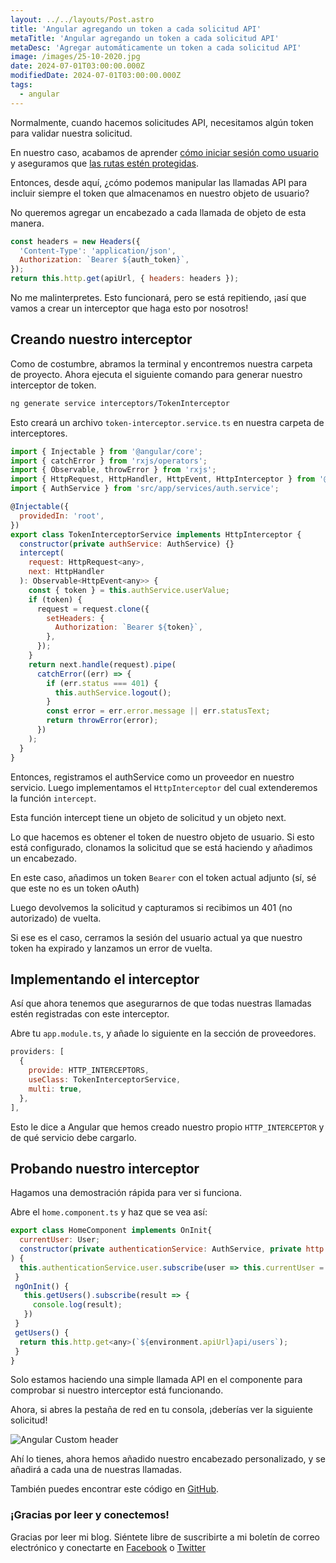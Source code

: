 ```yaml
---
layout: ../../layouts/Post.astro
title: 'Angular agregando un token a cada solicitud API'
metaTitle: 'Angular agregando un token a cada solicitud API'
metaDesc: 'Agregar automáticamente un token a cada solicitud API'
image: /images/25-10-2020.jpg
date: 2024-07-01T03:00:00.000Z
modifiedDate: 2024-07-01T03:00:00.000Z
tags:
  - angular
---
```


Normalmente, cuando hacemos solicitudes API, necesitamos algún token para validar nuestra solicitud.

En nuestro caso, acabamos de aprender [cómo iniciar sesión como usuario](https://daily-dev-tips.com/posts/angular-authenticating-users-from-an-api/) y aseguramos que [las rutas estén protegidas](https://daily-dev-tips.com/posts/protecting-routes-in-angular/).

Entonces, desde aquí, ¿cómo podemos manipular las llamadas API para incluir siempre el token que almacenamos en nuestro objeto de usuario?

No queremos agregar un encabezado a cada llamada de objeto de esta manera.

```js
const headers = new Headers({
  'Content-Type': 'application/json',
  Authorization: `Bearer ${auth_token}`,
});
return this.http.get(apiUrl, { headers: headers });
```

No me malinterpretes. Esto funcionará, pero se está repitiendo, ¡así que vamos a crear un interceptor que haga esto por nosotros!

## Creando nuestro interceptor

Como de costumbre, abramos la terminal y encontremos nuestra carpeta de proyecto.
Ahora ejecuta el siguiente comando para generar nuestro interceptor de token.

```bash
ng generate service interceptors/TokenInterceptor
```

Esto creará un archivo `token-interceptor.service.ts` en nuestra carpeta de interceptores.

```js
import { Injectable } from '@angular/core';
import { catchError } from 'rxjs/operators';
import { Observable, throwError } from 'rxjs';
import { HttpRequest, HttpHandler, HttpEvent, HttpInterceptor } from '@angular/common/http';
import { AuthService } from 'src/app/services/auth.service';

@Injectable({
  providedIn: 'root',
})
export class TokenInterceptorService implements HttpInterceptor {
  constructor(private authService: AuthService) {}
  intercept(
    request: HttpRequest<any>,
    next: HttpHandler
  ): Observable<HttpEvent<any>> {
    const { token } = this.authService.userValue;
    if (token) {
      request = request.clone({
        setHeaders: {
          Authorization: `Bearer ${token}`,
        },
      });
    }
    return next.handle(request).pipe(
      catchError((err) => {
        if (err.status === 401) {
          this.authService.logout();
        }
        const error = err.error.message || err.statusText;
        return throwError(error);
      })
    );
  }
}
```

Entonces, registramos el authService como un proveedor en nuestro servicio.
Luego implementamos el `HttpInterceptor` del cual extenderemos la función `intercept`.

Esta función intercept tiene un objeto de solicitud y un objeto next.

Lo que hacemos es obtener el token de nuestro objeto de usuario.
Si esto está configurado, clonamos la solicitud que se está haciendo y añadimos un encabezado.

En este caso, añadimos un token `Bearer` con el token actual adjunto (sí, sé que este no es un token oAuth)

Luego devolvemos la solicitud y capturamos si recibimos un 401 (no autorizado) de vuelta.

Si ese es el caso, cerramos la sesión del usuario actual ya que nuestro token ha expirado y lanzamos un error de vuelta.

## Implementando el interceptor

Así que ahora tenemos que asegurarnos de que todas nuestras llamadas estén registradas con este interceptor.

Abre tu `app.module.ts`, y añade lo siguiente en la sección de proveedores.

```js
providers: [
  {
    provide: HTTP_INTERCEPTORS,
    useClass: TokenInterceptorService,
    multi: true,
  },
],
```

Esto le dice a Angular que hemos creado nuestro propio `HTTP_INTERCEPTOR` y de qué servicio debe cargarlo.

## Probando nuestro interceptor

Hagamos una demostración rápida para ver si funciona.

Abre el `home.component.ts` y haz que se vea así:

```js
export class HomeComponent implements OnInit{
  currentUser: User;
  constructor(private authenticationService: AuthService, private http: HttpClient
) {
  this.authenticationService.user.subscribe(user => this.currentUser = user);
 }
 ngOnInit() {
   this.getUsers().subscribe(result => {
     console.log(result);
   })
 }
 getUsers() {
  return this.http.get<any>(`${environment.apiUrl}api/users`);
 }
}
```

Solo estamos haciendo una simple llamada API en el componente para comprobar si nuestro interceptor está funcionando.

Ahora, si abres la pestaña de red en tu consola, ¡deberías ver la siguiente solicitud!

![Angular Custom header](https://cdn.hashnode.com/res/hashnode/image/upload/v1603087803536/IvN8wybLr.png)

Ahí lo tienes, ahora hemos añadido nuestro encabezado personalizado, y se añadirá a cada una de nuestras llamadas.

También puedes encontrar este código en [GitHub](https://github.com/rebelchris/angular-starter-demo/tree/feature/token).

### ¡Gracias por leer y conectemos!

Gracias por leer mi blog. Siéntete libre de suscribirte a mi boletín de correo electrónico y conectarte en [Facebook](https://www.facebook.com/DailyDevTipsBlog) o [Twitter](https://twitter.com/DailyDevTips1)
